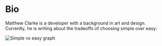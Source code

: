 # Bio

Matthew Clarke is a developer with a background in art and design.
Currently, he is writing about the tradeoffs of choosing simple over easy:

![Simple vs easy graph](/assets/chart.png "Optional Title")
